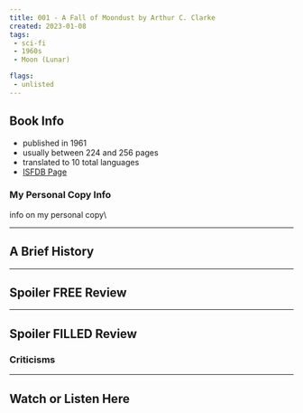 ```yaml
---
title: 001 - A Fall of Moondust by Arthur C. Clarke
created: 2023-01-08
tags: 
 - sci-fi
 - 1960s
 - Moon (Lunar)

flags:
 - unlisted
---
```

## Book Info
- published in 1961
- usually between 224 and 256 pages
- translated to 10 total languages
- [ISFDB Page](https://www.isfdb.org/cgi-bin/title.cgi?1969)

### My Personal Copy Info
info on my personal copy\

---
## A Brief History

---
## Spoiler FREE Review

---
## Spoiler FILLED Review

### Criticisms

---
## Watch or Listen Here
<script>
    import RedCircle from '$lib/components/extra/redcircle.svelte'
    import YouTube from '$lib/components/extra/youtube.svelte'
</script>

<RedCircle id='589bafd5-c0a7-49e6-b331-71ecf56cca32' />

<YouTube id="ejArWyQgEN8" />